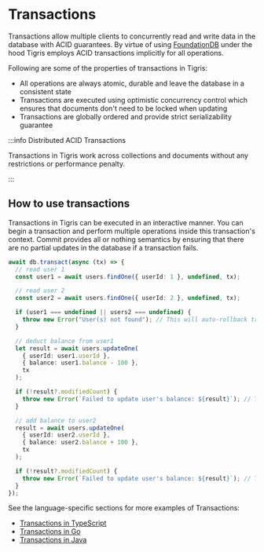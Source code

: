 # Transactions

Transactions allow multiple clients to concurrently read and write data in
the database with ACID guarantees. By virtue of using
[FoundationDB](https://apple.github.io/foundationdb/transaction-processing.html)
under the hood Tigris employs ACID transactions implicitly for all
operations.

Following are some of the properties of transactions in Tigris:

- All operations are always atomic, durable and leave the database in a
  consistent state
- Transactions are executed using optimistic concurrency control which ensures
  that documents don't need to be locked when updating
- Transactions are globally ordered and provide strict serializability guarantee

:::info Distributed ACID Transactions

Transactions in Tigris work across collections and documents without any
restrictions or performance penalty.

:::

## How to use transactions

Transactions in Tigris can be executed in an interactive manner. You can
begin a transaction and perform multiple operations inside this
transaction's context. Commit provides all or nothing semantics by ensuring
that there are no partial updates in the database if a transaction fails.

```ts
await db.transact(async (tx) => {
  // read user 1
  const user1 = await users.findOne({ userId: 1 }, undefined, tx);

  // read user 2
  const user2 = await users.findOne({ userId: 2 }, undefined, tx);

  if (user1 === undefined || users2 === undefined) {
    throw new Error("User(s) not found"); // This will auto-rollback transaction
  }

  // deduct balance from user1
  let result = await users.updateOne(
    { userId: user1.userId },
    { balance: user1.balance - 100 },
    tx
  );

  if (!result?.modifiedCount) {
    throw new Error(`Failed to update user's balance: ${result}`); // This will auto-rollback transaction
  }

  // add balance to user2
  result = await users.updateOne(
    { userId: user2.userId },
    { balance: user2.balance + 100 },
    tx
  );

  if (!result?.modifiedCount) {
    throw new Error(`Failed to update user's balance: ${result}`); // This will auto-rollback transaction
  }
});
```

See the language-specific sections for more examples of Transactions:

- [Transactions in TypeScript](../typescript/documents/transactions)
- [Transactions in Go](../golang/database/transactions)
- [Transactions in Java](../java/database/transactions)
